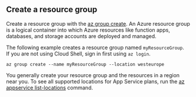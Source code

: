 ## Create a resource group

Create a resource group with the [az group create](/cli/azure/group#create). An Azure resource group is a logical container into which Azure resources like function apps, databases, and storage accounts are deployed and managed.

The following example creates a resource group named `myResourceGroup`.  
If you are not using Cloud Shell, sign in first using `az login`.

```azurecli-interactive
az group create --name myResourceGroup --location westeurope
```
You generally create your resource group and the resources in a region near you. To see all supported locations for App Service plans, run the [az appservice list-locations](/cli/azure/appservice#az_appservice_list_locations) command.